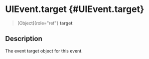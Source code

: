 UIEvent.target {#UIEvent.target}
==============

> [Object]{role="ref"} **target**

Description
-----------

The event target object for this event.
